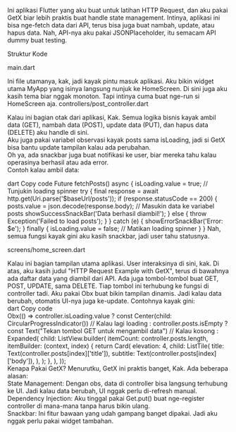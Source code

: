 Ini aplikasi Flutter yang aku buat untuk latihan HTTP Request, dan aku pakai GetX biar lebih praktis buat handle state management. Intinya, aplikasi ini bisa nge-fetch data dari API, terus bisa juga buat nambah, update, atau hapus data. Nah, API-nya aku pakai JSONPlaceholder, itu semacam API dummy buat testing. <br>

Struktur Kode <br>

main.dart<br>

Ini file utamanya, kak, jadi kayak pintu masuk aplikasi. Aku bikin widget utama MyApp yang isinya langsung nunjuk ke HomeScreen.
Di sini juga aku kasih tema biar nggak monoton. Tapi intinya cuma buat nge-run si HomeScreen aja.
controllers/post_controller.dart<br>

Kalau ini bagian otak dari aplikasi, Kak.
Semua logika bisnis kayak ambil data (GET), nambah data (POST), update data (PUT), dan hapus data (DELETE) aku handle di sini.<br>
Aku juga pakai variabel observasi kayak posts sama isLoading, jadi si GetX bisa bantu update tampilan kalau ada perubahan.<br>
Oh ya, ada snackbar juga buat notifikasi ke user, biar mereka tahu kalau operasinya berhasil atau ada error.<br>
Contoh kalau ambil data:<br>

dart
Copy code
Future<void> fetchPosts() async {
  isLoading.value = true; // Tunjukin loading spinner
  try {
    final response = await http.get(Uri.parse('$baseUrl/posts'));
    if (response.statusCode == 200) {
      posts.value = json.decode(response.body); // Masukin data ke variabel posts
      showSuccessSnackBar('Data berhasil diambil!');
    } else {
      throw Exception('Failed to load posts');
    }
  } catch (e) {
    showErrorSnackBar('Error: $e');
  } finally {
    isLoading.value = false; // Matikan loading spinner
  }
}
Nah, semua fungsi kayak gini aku kasih snackbar, jadi user tahu statusnya.

screens/home_screen.dart <br>

Kalau ini bagian tampilan utama aplikasi. User interaksinya di sini, kak.
Di atas, aku kasih judul "HTTP Request Example with GetX", terus di bawahnya ada daftar data yang diambil dari API.
Ada juga tombol-tombol buat GET, POST, UPDATE, sama DELETE. Tiap tombol ini terhubung ke fungsi di controller tadi.
Aku pakai Obx buat bikin tampilan dinamis. Jadi kalau data berubah, otomatis UI-nya juga ke-update. Contohnya kayak gini:<br>
dart
Copy code <br>
Obx(() => controller.isLoading.value
    ? const Center(child: CircularProgressIndicator()) // Kalau lagi loading
    : controller.posts.isEmpty
        ? const Text("Tekan tombol GET untuk mengambil data") // Kalau kosong
        : Expanded(
            child: ListView.builder(
              itemCount: controller.posts.length,
              itemBuilder: (context, index) {
                return Card(
                  elevation: 4,
                  child: ListTile(
                    title: Text(controller.posts[index]['title']),
                    subtitle: Text(controller.posts[index]['body']),
                  ),
                );
              },
            ),
          )); <br>
Kenapa Pakai GetX?
Menurutku, GetX ini praktis banget, Kak. Ada beberapa alasan:
<br>
State Management: Dengan obs, data di controller bisa langsung terhubung ke UI. Jadi kalau data berubah, UI nggak perlu di-refresh manual.
Dependency Injection: Aku tinggal pakai Get.put() buat nge-register controller di mana-mana tanpa harus bikin ulang.<br>
Snackbar: Ini fitur bawaan yang udah gampang banget dipakai. Jadi aku nggak perlu pakai widget tambahan.